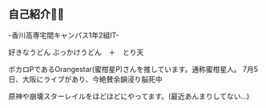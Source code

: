 ## 自己紹介🍊🌟


-香川高専宅間キャンパス1年2組IT-


好きなうどん
ぶっかけうどん　＋　とり天


ボカロPであるOrangestar(蜜柑星P)さんを推しています。通称蜜柑星人。
7月5日、大阪にライブがあり、今絶賛余韻浸り脳死中


原神や崩壊スターレイルをほどほどにやってます。(最近あんまりしてない…)



<!--
**Yousay-mikansei/Yousay-Mikansei** is a ✨ _special_ ✨ repository because its `README.md` (this file) appears on your GitHub profile.

Here are some ideas to get you started:

- 🔭 I’m currently working on ...
- 🌱 I’m currently learning ...
- 👯 I’m looking to collaborate on ...
- 🤔 I’m looking for help with ...
- 💬 Ask me about ...
- 📫 How to reach me: ...
- 😄 Pronouns: ...
- ⚡ Fun fact: ...
-->
